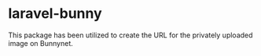 # laravel-bunny
This package has been utilized to create the URL for the privately uploaded image on Bunnynet.
